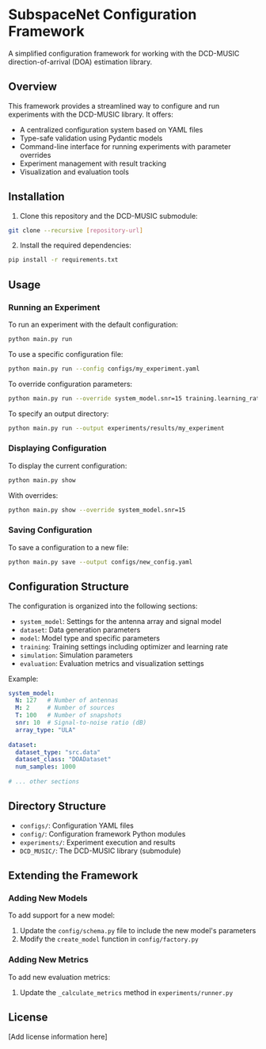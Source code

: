 # SubspaceNet Configuration Framework

A simplified configuration framework for working with the DCD-MUSIC direction-of-arrival (DOA) estimation library.

## Overview

This framework provides a streamlined way to configure and run experiments with the DCD-MUSIC library. It offers:

- A centralized configuration system based on YAML files
- Type-safe validation using Pydantic models
- Command-line interface for running experiments with parameter overrides
- Experiment management with result tracking
- Visualization and evaluation tools

## Installation

1. Clone this repository and the DCD-MUSIC submodule:
```bash
git clone --recursive [repository-url]
```

2. Install the required dependencies:
```bash
pip install -r requirements.txt
```

## Usage

### Running an Experiment

To run an experiment with the default configuration:

```bash
python main.py run
```

To use a specific configuration file:

```bash
python main.py run --config configs/my_experiment.yaml
```

To override configuration parameters:

```bash
python main.py run --override system_model.snr=15 training.learning_rate=0.001
```

To specify an output directory:

```bash
python main.py run --output experiments/results/my_experiment
```

### Displaying Configuration

To display the current configuration:

```bash
python main.py show
```

With overrides:

```bash
python main.py show --override system_model.snr=15
```

### Saving Configuration

To save a configuration to a new file:

```bash
python main.py save --output configs/new_config.yaml
```

## Configuration Structure

The configuration is organized into the following sections:

- `system_model`: Settings for the antenna array and signal model
- `dataset`: Data generation parameters
- `model`: Model type and specific parameters
- `training`: Training settings including optimizer and learning rate
- `simulation`: Simulation parameters
- `evaluation`: Evaluation metrics and visualization settings

Example:

```yaml
system_model:
  N: 127   # Number of antennas
  M: 2     # Number of sources
  T: 100   # Number of snapshots
  snr: 10  # Signal-to-noise ratio (dB)
  array_type: "ULA"
  
dataset:
  dataset_type: "src.data"
  dataset_class: "DOADataset"
  num_samples: 1000
  
# ... other sections
```

## Directory Structure

- `configs/`: Configuration YAML files
- `config/`: Configuration framework Python modules
- `experiments/`: Experiment execution and results
- `DCD_MUSIC/`: The DCD-MUSIC library (submodule)

## Extending the Framework

### Adding New Models

To add support for a new model:

1. Update the `config/schema.py` file to include the new model's parameters
2. Modify the `create_model` function in `config/factory.py`

### Adding New Metrics

To add new evaluation metrics:

1. Update the `_calculate_metrics` method in `experiments/runner.py`

## License

[Add license information here] 